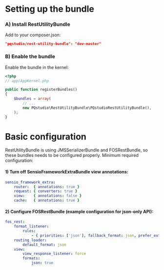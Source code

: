 Setting up the bundle
=====================

### A) Install RestUtilityBundle

Add to your composer.json:

``` json
"pqstudio/rest-utility-bundle": "dev-master"
```

### B) Enable the bundle

Enable the bundle in the kernel:

``` php
<?php
// app/AppKernel.php

public function registerBundles()
{
    $bundles = array(
        // ...
        new PQstudio\RestUtilityBundle\PQstudioRestUtilityBundle(),
    );
}
```

Basic configuration
===================

RestUtilityBundle is using JMSSerializerBundle and FOSRestBundle, so these bundles needs to be configured properly.
Minimum required configuration:

#### 1) Turn off SensioFrameworkExtraBundle view annotations:
``` yaml
sensio_framework_extra:
    router:  { annotations: true }
    request: { converters: true }
    view:    { annotations: false }
    cache:   { annotations: true }
```

#### 2) Configure FOSRestBundle (example configuration for json-only API):
``` yaml
fos_rest:
    format_listener:
        rules:
            - { priorities: ['json'], fallback_format: json, prefer_extension: true }
    routing_loader:
        default_format: json
    view:
        view_response_listener: force
        formats:
            json: true
```
